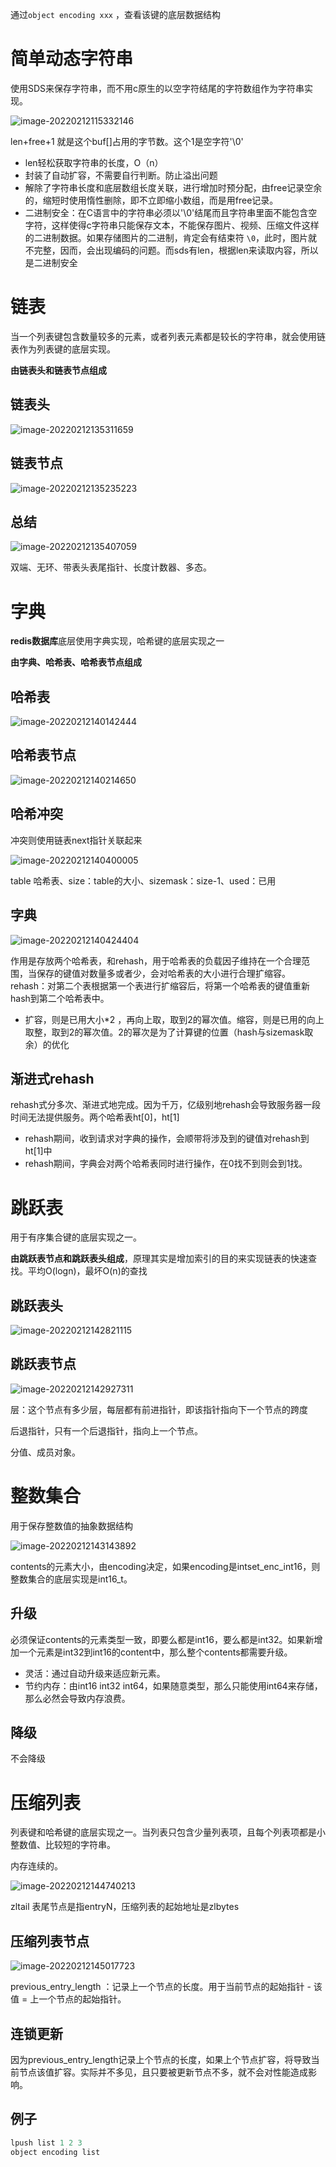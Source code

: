 通过`object encoding xxx` ，查看该键的底层数据结构

# 简单动态字符串

使用SDS来保存字符串，而不用c原生的以空字符结尾的字符数组作为字符串实现。

![image-20220212115332146](images\image-20220212115332146.png)

len+free+1 就是这个buf[]占用的字节数。这个1是空字符'\0'

- len轻松获取字符串的长度，O（n）
- 封装了自动扩容，不需要自行判断。防止溢出问题
- 解除了字符串长度和底层数组长度关联，进行增加时预分配，由free记录空余的，缩短时使用惰性删除，即不立即缩小数组，而是用free记录。
- 二进制安全：在C语言中的字符串必须以'\0'结尾而且字符串里面不能包含空字符，这样使得c字符串只能保存文本，不能保存图片、视频、压缩文件这样的二进制数据。如果存储图片的二进制，肯定会有结束符 `\0`，此时，图片就不完整，因而，会出现编码的问题。而sds有len，根据len来读取内容，所以是二进制安全

# 链表

当一个列表键包含数量较多的元素，或者列表元素都是较长的字符串，就会使用链表作为列表键的底层实现。

**由链表头和链表节点组成**

## 链表头

![image-20220212135311659](images\image-20220212135311659.png)

## 链表节点

![image-20220212135235223](images\image-20220212135235223.png)

## 总结

![image-20220212135407059](images\image-20220212135407059.png)

双端、无环、带表头表尾指针、长度计数器、多态。

# 字典

**redis数据库**底层使用字典实现，哈希键的底层实现之一

**由字典、哈希表、哈希表节点组成**

## 哈希表

![image-20220212140142444](images\image-20220212140142444.png)

## 哈希表节点

![image-20220212140214650](images\image-20220212140214650.png)

## 哈希冲突

冲突则使用链表next指针关联起来

![image-20220212140400005](images\image-20220212140400005.png)

table 哈希表、size：table的大小、sizemask：size-1、used：已用

## 字典

![image-20220212140424404](images\image-20220212140424404.png)

作用是存放两个哈希表，和rehash，用于哈希表的负载因子维持在一个合理范围，当保存的键值对数量多或者少，会对哈希表的大小进行合理扩缩容。rehash：对第二个表根据第一个表进行扩缩容后，将第一个哈希表的键值重新hash到第二个哈希表中。

- 扩容，则是已用大小*2 ，再向上取，取到2的幂次值。缩容，则是已用的向上取整，取到2的幂次值。2的幂次是为了计算键的位置（hash与sizemask取余）的优化

## 渐进式rehash

rehash式分多次、渐进式地完成。因为千万，亿级别地rehash会导致服务器一段时间无法提供服务。两个哈希表ht[0]，ht[1]

- rehash期间，收到请求对字典的操作，会顺带将涉及到的键值对rehash到ht[1]中
- rehash期间，字典会对两个哈希表同时进行操作，在0找不到则会到1找。

# 跳跃表

用于有序集合键的底层实现之一。

**由跳跃表节点和跳跃表头组成**，原理其实是增加索引的目的来实现链表的快速查找。平均O(logn)，最坏O(n)的查找

## 跳跃表头

![image-20220212142821115](images\image-20220212142821115.png)

## 跳跃表节点

![image-20220212142927311](images\image-20220212142927311.png)

层：这个节点有多少层，每层都有前进指针，即该指针指向下一个节点的跨度

后退指针，只有一个后退指针，指向上一个节点。

分值、成员对象。

# 整数集合

用于保存整数值的抽象数据结构

![image-20220212143143892](images\image-20220212143143892.png)

contents的元素大小，由encoding决定，如果encoding是intset_enc_int16，则整数集合的底层实现是int16_t。

## 升级

必须保证contents的元素类型一致，即要么都是int16，要么都是int32。如果新增加一个元素是int32到int16的content中，那么整个contents都需要升级。

- 灵活：通过自动升级来适应新元素。
- 节约内存：由int16  int32   int64，如果随意类型，那么只能使用int64来存储，那么必然会导致内存浪费。

## 降级

不会降级

# 压缩列表

列表键和哈希键的底层实现之一。当列表只包含少量列表项，且每个列表项都是小整数值、比较短的字符串。

内存连续的。

![image-20220212144740213](images\image-20220212144740213.png)

zltail 表尾节点是指entryN，压缩列表的起始地址是zlbytes

## 压缩列表节点

![image-20220212145017723](images\image-20220212145017723.png)

previous_entry_length ：记录上一个节点的长度。用于当前节点的起始指针 - 该值 = 上一个节点的起始指针。

## 连锁更新

因为previous_entry_length记录上个节点的长度，如果上个节点扩容，将导致当前节点该值扩容。实际并不多见，且只要被更新节点不多，就不会对性能造成影响。

## 例子

```js
lpush list 1 2 3 
object encoding list
```

